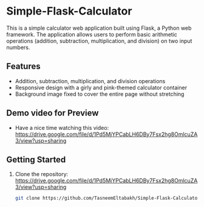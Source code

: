# Simple-Flask-Calculator
This is a simple calculator web application built using Flask, a Python web framework. The application allows users to perform basic arithmetic operations (addition, subtraction, multiplication, and division) on two input numbers.


## Features

- Addition, subtraction, multiplication, and division operations
- Responsive design with a girly and pink-themed calculator container
- Background image fixed to cover the entire page without stretching

## Demo video for Preview
- Have a nice time watching this video:  https://drive.google.com/file/d/1Pd5MjYPCabLH6DBy7Fsx2hg8OmlcuZA3/view?usp=sharing
## Getting Started

1. Clone the repository: https://drive.google.com/file/d/1Pd5MjYPCabLH6DBy7Fsx2hg8OmlcuZA3/view?usp=sharing

   ```bash
   git clone https://github.com/TasneemEltabakh/Simple-Flask-Calculator.git